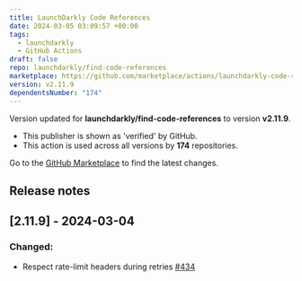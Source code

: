 ```yaml
---
title: LaunchDarkly Code References
date: 2024-03-05 03:09:57 +00:00
tags:
  - launchdarkly
  - GitHub Actions
draft: false
repo: launchdarkly/find-code-references
marketplace: https://github.com/marketplace/actions/launchdarkly-code-references
version: v2.11.9
dependentsNumber: "174"
---
```



Version updated for **launchdarkly/find-code-references** to version **v2.11.9**.
- This publisher is shown as 'verified' by GitHub.
- This action is used across all versions by **174** repositories.

Go to the [GitHub Marketplace](https://github.com/marketplace/actions/launchdarkly-code-references) to find the latest changes.

## Release notes

## [2.11.9] - 2024-03-04
### Changed:
- Respect rate-limit headers during retries [#434](https://github.com/launchdarkly/ld-find-code-refs/pull/434)
